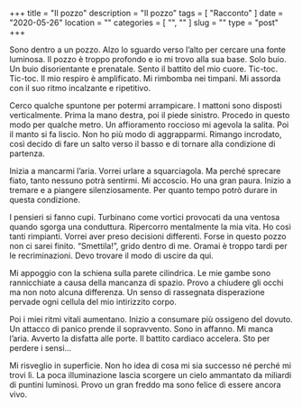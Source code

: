 +++
title = "Il pozzo"
description = "Il pozzo"
tags = [ "Racconto" ]
date = "2020-05-26"
location = ""
categories = [
  "",
  ""
]
slug = ""
type = "post"
+++

Sono dentro a un pozzo. Alzo lo sguardo verso l’alto per cercare una fonte luminosa. Il pozzo è troppo profondo e io mi trovo alla sua base. Solo buio. Un buio disorientante e prenatale. Sento il battito del mio cuore. Tic-toc. Tic-toc. Il mio respiro è amplificato. Mi rimbomba nei timpani. Mi assorda con il suo ritmo incalzante e ripetitivo. 

Cerco qualche spuntone per potermi arrampicare. I mattoni sono disposti verticalmente. Prima la mano destra, poi il piede sinistro. Procedo in questo modo per qualche metro. Un affioramento roccioso mi agevola la salita. Poi il manto si fa liscio. Non ho più modo di aggrapparmi. Rimango incrodato, così decido di fare un salto verso il basso e di tornare alla condizione di partenza. 

Inizia a mancarmi l’aria. Vorrei urlare a squarciagola. Ma perché sprecare fiato, tanto nessuno potrà sentirmi. Mi accoscio. Ho una gran paura. Inizio a tremare e a piangere silenziosamente. Per quanto tempo potrò durare in questa condizione.

I pensieri si fanno cupi. Turbinano come vortici provocati da una ventosa quando sgorga una conduttura. Ripercorro mentalmente la mia vita. Ho così tanti rimpianti. Vorrei aver preso decisioni differenti. Forse in questo pozzo non ci sarei finito. “Smettila!”, grido dentro di me. Oramai è troppo tardi per le recriminazioni. Devo trovare il modo di uscire da qui. 

Mi appoggio con la schiena sulla parete cilindrica. Le mie gambe sono rannicchiate a causa della mancanza di spazio. Provo a chiudere gli occhi ma non noto alcuna differenza. Un senso di rassegnata disperazione pervade ogni cellula del mio intirizzito corpo.

Poi i miei ritmi vitali aumentano. Inizio a consumare più ossigeno del dovuto. Un  attacco di panico prende il sopravvento. Sono in affanno. Mi manca l’aria. Avverto la disfatta alle porte. Il battito cardiaco accelera. Sto per perdere i sensi…

Mi risveglio in superficie. Non ho idea di cosa mi sia successo né perché mi trovi lì. La poca illuminazione lascia scorgere un cielo ammantato da miliardi di puntini luminosi. Provo un gran freddo ma sono felice di essere ancora vivo.  
